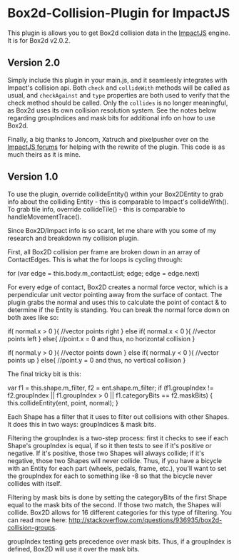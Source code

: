 # Box2d-Collision-Plugin for ImpactJS

This plugin is allows you to get Box2d collision data in the [ImpactJS](http://impactjs.com/) engine. It is for Box2d v2.0.2.

## Version 2.0

Simply include this plugin in your main.js, and it seamleesly integrates with Impact's collision api. Both ```check``` and ```collideWith``` methods will be called as usual, and ```checkAgainst``` and ```type``` properties are both used to verify that the check method should be called. Only the ```collides``` is no longer meaningful, as Box2d uses its own collision resolution system. See the notes below regarding groupIndices and mask bits for additional info on how to use Box2d.

Finally, a big thanks to Joncom, Xatruch and pixelpusher over on the [ImpactJS forums](http://impactjs.com/forums/code/box2d-collision-plugin) for helping with the rewrite of the plugin. This code is as much theirs as it is mine.

## Version 1.0

To use the plugin, override collideEntity() within your Box2DEntity to grab info about the colliding Entity - this is comparable to Impact's collideWith(). To grab tile info, override collideTile() - this is comparable to handleMovementTrace().

Since Box2D/Impact info is so scant, let me share with you some of my research and breakdown my collision plugin.

First, all Box2D collision per frame are broken down in an array of ContactEdges. This is what the for loops is cycling through:

for (var edge = this.body.m_contactList; edge; edge = edge.next)

For every edge of contact, Box2D creates a normal force vector, which is a perpendicular unit vector pointing away from the surface of contact. The plugin grabs the normal and uses this to calculate the point of contact & to determine if the Entity is standing. You can break the normal force down on both axes like so:

if( normal.x > 0 ){
//vector points right
}
else if( normal.x < 0 ){
//vector points left
}
else{
//point.x = 0 and thus, no horizontal collision
}

if( normal.y > 0 ){
//vector points down
}
else if( normal.y < 0 ){
//vector points up
}
else{
//point.y = 0 and thus, no vertical collision
}

The final tricky bit is this:

var f1 = this.shape.m_filter, f2 = ent.shape.m_filter;
if (f1.groupIndex != f2.groupIndex || f1.groupIndex > 0 || f1.categoryBits == f2.maskBits) {
     this.collideEntity(ent, point, normal);
}


Each Shape has a filter that it uses to filter out collisions with other Shapes. It does this in two ways: groupIndices & mask bits. 

Filtering the groupIndex is a two-step process: first it checks to see if each Shape's groupIndex is equal, if so it then tests to see if it's positive or negative. If it's positive, those two Shapes will always collide; if it's negative, those two Shapes will never collide. Thus, if you have a bicycle with an Entity for each part (wheels, pedals, frame, etc.), you'll want to set the groupIndex for each to something like -8 so that the bicycle never collides with itself.

Filtering by mask bits is done by setting the categoryBits of the first Shape equal to the mask bits of the second. If those two match, the Shapes will collide. Box2D allows for 16 different categories for this type of filtering. You can read more here: http://stackoverflow.com/questions/936935/box2d-collision-groups.

groupIndex testing gets precedence over mask bits. Thus, if a groupIndex is defined, Box2D will use it over the mask bits.

